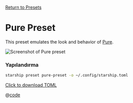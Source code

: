 [Return to Presets](./README.md#pure)

# Pure Preset

This preset emulates the look and behavior of [Pure](https://github.com/sindresorhus/pure).

![Screenshot of Pure preset](/presets/img/pure-preset.png)

### Yapılandırma

```sh
starship preset pure-preset -o ~/.config/starship.toml
```

[Click to download TOML](/presets/toml/pure-preset.toml)

@[code](../../.vuepress/public/presets/toml/pure-preset.toml)
